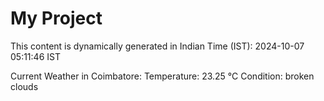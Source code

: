 # My Project

This content is dynamically generated in Indian Time (IST): 2024-10-07 05:11:46 IST


Current Weather in Coimbatore:
Temperature: 23.25 °C
Condition: broken clouds
